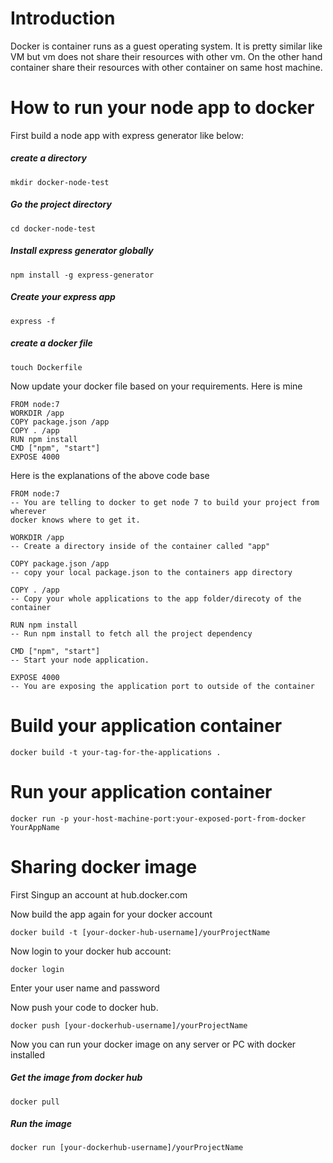 # Introduction
Docker is container runs as a guest operating system. It is pretty similar like
VM but vm does not share their resources with other vm. On the other hand container
share their resources with other container on same host machine.

# How to run your node app to docker
First build a node app with express generator like below:
##### create a directory
```
mkdir docker-node-test
```

##### Go the project directory
```
cd docker-node-test
```

##### Install express generator globally
```
npm install -g express-generator
```

##### Create your express app
```
express -f
```
##### create a docker file
```
touch Dockerfile
```

Now update your docker file based on your requirements. Here is mine
```
FROM node:7
WORKDIR /app
COPY package.json /app
COPY . /app
RUN npm install
CMD ["npm", "start"]
EXPOSE 4000
```

Here is the explanations of the above code base
```
FROM node:7
-- You are telling to docker to get node 7 to build your project from wherever
docker knows where to get it.
```
```
WORKDIR /app
-- Create a directory inside of the container called "app"
```
```
COPY package.json /app
-- copy your local package.json to the containers app directory
```
```
COPY . /app
-- Copy your whole applications to the app folder/direcoty of the container
```
```
RUN npm install
-- Run npm install to fetch all the project dependency
```
```
CMD ["npm", "start"]
-- Start your node application.
```
```
EXPOSE 4000
-- You are exposing the application port to outside of the container
```

# Build your application container
```
docker build -t your-tag-for-the-applications .
```

# Run your application container
```
docker run -p your-host-machine-port:your-exposed-port-from-docker YourAppName
```
# Sharing docker image
First Singup an account at hub.docker.com

Now build the app again for your docker account
```
docker build -t [your-docker-hub-username]/yourProjectName
```
Now login to your docker hub account:
```
docker login
```
Enter your user name and password

Now push your code to docker hub.
```
docker push [your-dockerhub-username]/yourProjectName
```
Now you can run your docker image on any server or PC with docker installed

##### Get the image from docker hub
```
docker pull
```
##### Run the image
```
docker run [your-dockerhub-username]/yourProjectName
```
